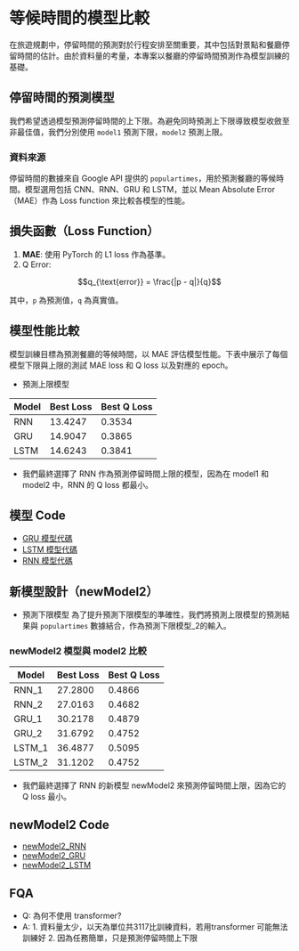 # 等候時間的模型比較

在旅遊規劃中，停留時間的預測對於行程安排至關重要，其中包括對景點和餐廳停留時間的估計。由於資料量的考量，本專案以餐廳的停留時間預測作為模型訓練的基礎。

## 停留時間的預測模型
我們希望透過模型預測停留時間的上下限。為避免同時預測上下限導致模型收斂至非最佳值，我們分別使用 `model1` 預測下限，`model2` 預測上限。

### 資料來源
停留時間的數據來自 Google API 提供的 `populartimes`，用於預測餐廳的等候時間。模型選用包括 CNN、RNN、GRU 和 LSTM，並以 Mean Absolute Error（MAE）作為 Loss function 來比較各模型的性能。

## 損失函數（Loss Function）
1. **MAE**: 使用 PyTorch 的 L1 loss 作為基準。
1. Q Error:
```math
q_{\text{error}} = \frac{|p - q|}{q}
```
其中，`p` 為預測值，`q` 為真實值。

## 模型性能比較

模型訓練目標為預測餐廳的等候時間，以 MAE 評估模型性能。下表中展示了每個模型下限與上限的測試 MAE loss 和 Q loss 以及對應的 epoch。
* 預測上限模型


| **Model** | **Best Loss** | **Best Q Loss** |
|-----------|---------------|-----------------|
| RNN       | 13.4247       | 0.3534          |
| GRU       | 14.9047       | 0.3865          |
| LSTM      | 14.6243       | 0.3841          |

* 我們最終選擇了 RNN 作為預測停留時間上限的模型，因為在 model1 和 model2 中，RNN 的 Q loss 都最小。
## 模型 Code

- [GRU 模型代碼](https://colab.research.google.com/drive/1EdBMtwskH62YuKUllwOkzP5mXTN1yZBe?usp=sharing)
- [LSTM 模型代碼](https://colab.research.google.com/drive/1sALbzUHX_04mqT4WX4AHy13H21vctoh0?usp=sharing)
- [RNN 模型代碼](https://colab.research.google.com/drive/1ntiwLf7wpDGFm7hlah1YTZtEV0hzrvTA?usp=sharing)

## 新模型設計（newModel2）
* 預測下限模型
為了提升預測下限模型的準確性，我們將預測上限模型的預測結果與 `populartimes` 數據結合，作為預測下限模型_2的輸入。

### newModel2 模型與 model2 比較

| **Model** | **Best Loss** | **Best Q Loss** |
|-----------|---------------|-----------------|
| RNN_1     | 27.2800       | 0.4866          |
| RNN_2     | 27.0163       | 0.4682          |
| GRU_1     | 30.2178       | 0.4879          |
| GRU_2     | 31.6792       | 0.4752          |
| LSTM_1    | 36.4877       | 0.5095          |
| LSTM_2    | 31.1202       | 0.4752          |

* 我們最終選擇了 RNN 的新模型 newModel2 來預測停留時間上限，因為它的 Q loss 最小。
## newModel2 Code

- [newModel2_RNN](https://colab.research.google.com/drive/1A41-HbKuhHhpkzfwtj6Aquuf_CHa10bC?usp=sharing)
- [newModel2_GRU](https://colab.research.google.com/drive/1mMaPH6UVIoYmOsAe5Kx2lawdCpHZ_ADT?usp=sharing)
- [newModel2_LSTM](https://colab.research.google.com/drive/1oFqsdrmMJPP93IabW7WCTEwBIro_0LZj?usp=sharing)

## FQA
* Q: 為何不使用 transformer?
* A: 1. 資料量太少，以天為單位共3117比訓練資料，若用transformer 可能無法訓練好 2. 因為任務簡單，只是預測停留時間上下限
